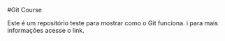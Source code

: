 #Git Course

Este é um repositório teste para mostrar como o Git funciona. i
para mais informações acesse o link.